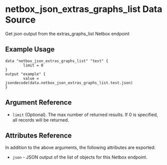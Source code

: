 # netbox\_json\_extras\_graphs\_list Data Source

Get json output from the extras_graphs_list Netbox endpoint

## Example Usage

```hcl
data "netbox_json_extras_graphs_list" "test" {
        limit = 0
}
output "example" {
        value = jsondecode(data.netbox_json_extras_graphs_list.test.json)
}
```

## Argument Reference

* ``limit`` (Optional). The max number of returned results. If 0 is specified, all records will be returned.

## Attributes Reference

In addition to the above arguments, the following attributes are exported:
* ``json`` - JSON output of the list of objects for this Netbox endpoint.

